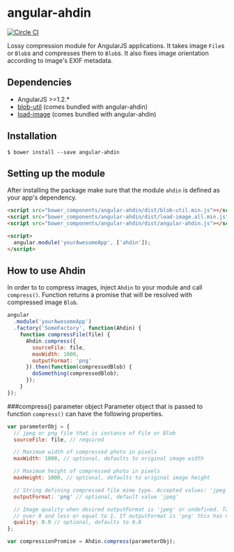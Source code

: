 angular-ahdin
================
[![Circle CI](https://circleci.com/gh/fastmonkeys/angular-ahdin.svg?style=svg&circle-token=63549aa009011e699bd383e96b3f5e0de67b32ec)](https://circleci.com/gh/fastmonkeys/angular-ahdin)

Lossy compression module for AngularJS applications. It takes image `File`s or `Blob`s and compresses them to `Blob`s. It also fixes image orientation according to image's EXIF metadata.

Dependencies
------------
- AngularJS >=1.2.*
- [blob-util](https://github.com/nolanlawson/blob-util) (comes bundled with angular-ahdin)
- [load-image](https://github.com/blueimp/JavaScript-Load-Image) (comes bundled with angular-ahdin)

Installation
------------
```
$ bower install --save angular-ahdin
```

Setting up the module
---------------------
After installing the package make sure that the module `ahdin` is defined as your app's dependency.

```html
<script src="bower_components/angular-ahdin/dist/blob-util.min.js"></script>
<script src="bower_components/angular-ahdin/dist/load-image.all.min.js"></script>
<script src="bower_components/angular-ahdin/dist/angular-ahdin.js"></script>

<script>
  angular.module('yourAwesomeApp', ['ahdin']);
</script>
```

How to use Ahdin
----------------
In order to to compress images, inject `Ahdin` to your module and call `compress()`. Function returns a promise that will be resolved with compressed image `Blob`.

```js
angular
  .module('yourAwesomeApp')
  .factory('SomeFactory', function(Ahdin) {
    function compressFile(file) {
      Ahdin.compress({
        sourceFile: file,
        maxWidth: 1000,
        outputFormat: 'png'
      }).then(function(compressedBlob) {
      	doSomething(compressedBlob);
      });
    }
});
```

###compress() parameter object
Parameter object that is passed to function `compress()` can have the following properties.

```js
var parameterObj = {
  // jpeg or png file that is instance of File or Blob
  sourceFile: file, // required

  // Maximum width of compressed photo in pixels
  maxWidth: 1000, // optional, defaults to original image width

  // Maximum height of compressed photo in pixels
  maxHeight: 1000, // optional, defaults to original image height

  // String defining compressed file mime type. Accepted values: 'jpeg' and 'png'
  outputFormat: 'png' // optional, default value 'jpeg'

  // Image quality when desired outputFormat is 'jpeg' or undefined. Take values
  // over 0 and less or equal to 1. If outputFormat is 'png' this has no effect.
  quality: 0.9 // optional, defaults to 0.8
};

var compressionPromise = Ahdin.compress(parameterObj);
```
